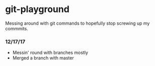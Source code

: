# git-playground

Messing around with git commands to hopefully stop screwing up my commmits.

### 12/17/17
- Messin' round with branches mostly
- Merged a branch with master
